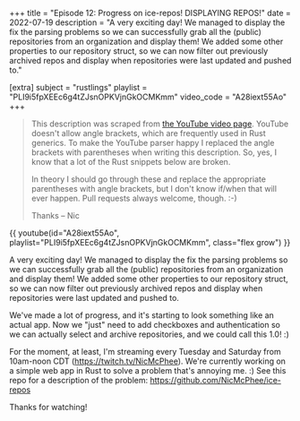 +++
title = "Episode 12: Progress on ice-repos! DISPLAYING REPOS!"
date = 2022-07-19
description = "A very exciting day! We managed to display the fix the parsing problems so we can successfully grab all the (public) repositories from an organization and display them! We added some other properties to our repository struct, so we can now filter out previously archived repos and display when repositories were last updated and pushed to."

[extra]
subject = "rustlings"
playlist = "PLI9i5fpXEEc6g4tZJsnOPKVjnGkOCMKmm"
video_code = "A28iext55Ao"
+++

> This description was scraped from
> [the YouTube video page](https://www.youtube.com/watch?v=A28iext55Ao&list=PLI9i5fpXEEc6g4tZJsnOPKVjnGkOCMKmm).
> YouTube doesn't allow angle brackets, which are frequently used
> in Rust generics. To make the YouTube parser happy I replaced the
> angle brackets with parentheses when writing this description.
> So, yes, I know that a lot of the Rust snippets below are broken.
>
> In theory I should go through these and replace
> the appropriate parentheses with angle brackets, but I don't
> know if/when that will ever happen. Pull requests always
> welcome, though. :-)
>
> Thanks – Nic

<div>
 {{ 
    youtube(id="A28iext55Ao", playlist="PLI9i5fpXEEc6g4tZJsnOPKVjnGkOCMKmm", class="flex grow")
 }} 
</div>

A very exciting day! We managed to display the fix the parsing problems so we can successfully grab all the (public) repositories from an organization and display them! We added some other properties to our repository struct, so we can now filter out previously archived repos and display when repositories were last updated and pushed to.

We've made a lot of progress, and it's starting to look something like an actual app. Now we "just" need to add checkboxes and authentication so we can actually select and archive repositories, and we could call this 1.0! :)

For the moment, at least, I'm streaming every Tuesday and Saturday from 10am-noon CDT (https://twitch.tv/NicMcPhee). We're currently working on a simple web app in Rust to solve a problem that's annoying me. :) See this repo for a description of the problem: https://github.com/NicMcPhee/ice-repos

Thanks for watching!
